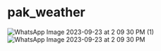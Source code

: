 # pak_weather

![WhatsApp Image 2023-09-23 at 2 09 30 PM (1)](https://github.com/syedyousufhussain/Pak-Weather/assets/51918818/97d9ca4a-dc57-4bc6-a21a-f5da2ae87243)
![WhatsApp Image 2023-09-23 at 2 09 30 PM](https://github.com/syedyousufhussain/Pak-Weather/assets/51918818/365c8fe3-d105-4c67-ab5b-a7009f63e0cd)
